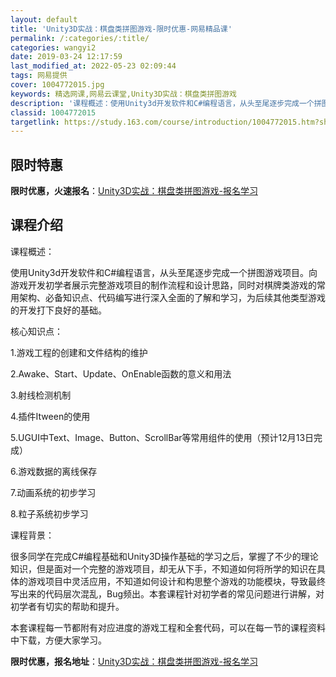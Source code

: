 ```yaml
---
layout: default
title: 'Unity3D实战：棋盘类拼图游戏-限时优惠-网易精品课'
permalink: /:categories/:title/
categories: wangyi2
date: 2019-03-24 12:17:59
last_modified_at: 2022-05-23 02:09:44
tags: 网易提供
cover: 1004772015.jpg
keywords: 精选网课,网易云课堂,Unity3D实战：棋盘类拼图游戏
description: '课程概述：使用Unity3d开发软件和C#编程语言，从头至尾逐步完成一个拼图游戏项目。向游戏开发初学者展示完整游戏项目的'
classid: 1004772015
targetlink: https://study.163.com/course/introduction/1004772015.htm?share=1&shareId=1025206652&utm_campaign=share&utm_medium=iphoneShare&utm_source=&utm_u=1025206652
---
```


## 限时特惠

**限时优惠，火速报名**：[Unity3D实战：棋盘类拼图游戏-报名学习](https://study.163.com/course/introduction/1004772015.htm?share=1&shareId=1025206652&utm_campaign=share&utm_medium=iphoneShare&utm_source=&utm_u=1025206652)

## 课程介绍

课程概述：

使用Unity3d开发软件和C#编程语言，从头至尾逐步完成一个拼图游戏项目。向游戏开发初学者展示完整游戏项目的制作流程和设计思路，同时对棋牌类游戏的常用架构、必备知识点、代码编写进行深入全面的了解和学习，为后续其他类型游戏的开发打下良好的基础。

核心知识点：

1.游戏工程的创建和文件结构的维护

2.Awake、Start、Update、OnEnable函数的意义和用法

3.射线检测机制

4.插件Itween的使用

5.UGUI中Text、Image、Button、ScrollBar等常用组件的使用（预计12月13日完成）

6.游戏数据的离线保存

7.动画系统的初步学习

8.粒子系统初步学习

课程背景：

很多同学在完成C#编程基础和Unity3D操作基础的学习之后，掌握了不少的理论知识，但是面对一个完整的游戏项目，却无从下手，不知道如何将所学的知识在具体的游戏项目中灵活应用，不知道如何设计和构思整个游戏的功能模块，导致最终写出来的代码层次混乱，Bug频出。本套课程针对初学者的常见问题进行讲解，对初学者有切实的帮助和提升。



本套课程每一节都附有对应进度的游戏工程和全套代码，可以在每一节的课程资料中下载，方便大家学习。

**限时优惠，报名地址**：[Unity3D实战：棋盘类拼图游戏-报名学习](https://study.163.com/course/introduction/1004772015.htm?share=1&shareId=1025206652&utm_campaign=share&utm_medium=iphoneShare&utm_source=&utm_u=1025206652)

